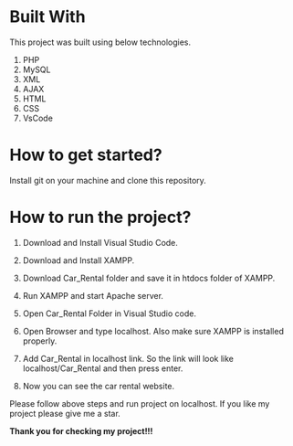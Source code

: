 # **Built With**

This project was built using below technologies.

1. PHP
2. MySQL
3. XML
4. AJAX
5. HTML
6. CSS
7. VsCode

# **How to get started?**

Install git on your machine and clone this repository.

# **How to run the project?**

1. Download and Install Visual Studio Code.

2. Download and Install XAMPP.

3. Download Car_Rental folder and save it in htdocs folder of XAMPP.

4. Run XAMPP and start Apache server.

5. Open Car_Rental Folder in Visual Studio code. 

6. Open Browser and type localhost. Also make sure XAMPP is installed properly.

7. Add Car_Rental in localhost link. So the link will look like localhost/Car_Rental and then press enter.

8. Now you can see the car rental website.




Please follow above steps and run project on localhost. If you like my project please give me a star. 

**Thank you for checking my project!!!**

